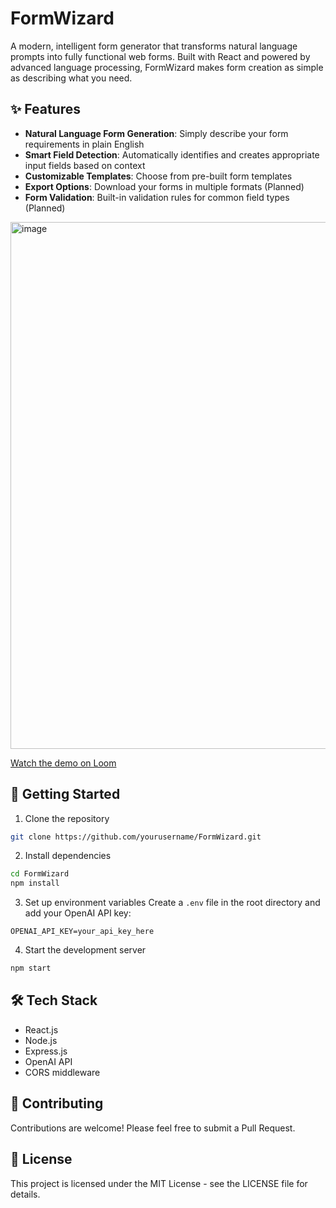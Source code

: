 # FormWizard

A modern, intelligent form generator that transforms natural language prompts into fully functional web forms. Built with React and powered by advanced language processing, FormWizard makes form creation as simple as describing what you need.

## ✨ Features

- **Natural Language Form Generation**: Simply describe your form requirements in plain English
- **Smart Field Detection**: Automatically identifies and creates appropriate input fields based on context
- **Customizable Templates**: Choose from pre-built form templates 
- **Export Options**: Download your forms in multiple formats (Planned)
- **Form Validation**: Built-in validation rules for common field types (Planned)

<img width="843" alt="image" src="https://github.com/user-attachments/assets/7965faa6-021e-4142-9968-7fbfde6dae6f" />

[Watch the demo on Loom](https://www.loom.com/share/3f6a87781427445996767bf415288c9c?sid=b4825cdb-99e2-41b2-8e6e-58e097eac1b6)





## 🚀 Getting Started

1. Clone the repository
```bash
git clone https://github.com/yourusername/FormWizard.git
```

2. Install dependencies
```bash
cd FormWizard
npm install
```

3. Set up environment variables
Create a `.env` file in the root directory and add your OpenAI API key:
```
OPENAI_API_KEY=your_api_key_here
```

4. Start the development server
```bash
npm start
```

## 🛠️ Tech Stack

- React.js
- Node.js
- Express.js
- OpenAI API
- CORS middleware



## 🤝 Contributing

Contributions are welcome! Please feel free to submit a Pull Request.

## 📝 License

This project is licensed under the MIT License - see the LICENSE file for details.

